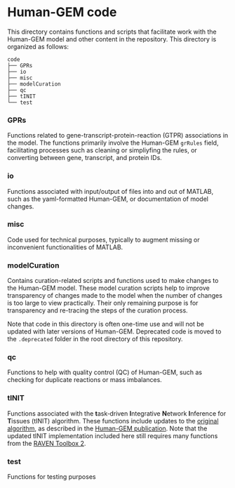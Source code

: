 # Human-GEM code

This directory contains functions and scripts that facilitate work with the Human-GEM model and other content in the repository. This directory is organized as follows:

```
code
├── GPRs
├── io
├── misc
├── modelCuration
├── qc
├── tINIT
└── test
```

### GPRs
Functions related to gene-transcript-protein-reaction (GTPR) associations in the model. The functions primarily involve the Human-GEM `grRules` field, facilitating processes such as cleaning or simpliyfing the rules, or converting between gene, transcript, and protein IDs.

### io
Functions associated with input/output of files into and out of MATLAB, such as the yaml-formatted Human-GEM, or documentation of model changes.

### misc
Code used for technical purposes, typically to augment missing or inconvenient functionalities of MATLAB.

### modelCuration
Contains curation-related scripts and functions used to make changes to the Human-GEM model. These model curation scripts help to improve transparency of changes made to the model when the number of changes is too large to view practically. Their only remaining purpose is for transparency and re-tracing the steps of the curation process.

Note that code in this directory is often one-time use and will not be updated with later versions of Human-GEM. Deprecated code is moved to the `.deprecated` folder in the root directory of this repository.

### qc
Functions to help with quality control (QC) of Human-GEM, such as checking for duplicate reactions or mass imbalances.

### tINIT
Functions associated with the **t**ask‐driven **I**ntegrative **N**etwork **I**nference for **T**issues (tINIT) algorithm. These functions include updates to the [original algorithm](https://www.ncbi.nlm.nih.gov/pubmed/24646661), as described in the [Human-GEM publication](https://stke.sciencemag.org/lookup/doi/10.1126/scisignal.aaz1482). Note that the updated tINIT implementation included here still requires many functions from the [RAVEN Toolbox 2](https://github.com/SysBioChalmers/RAVEN).

### test
Functions for testing purposes


